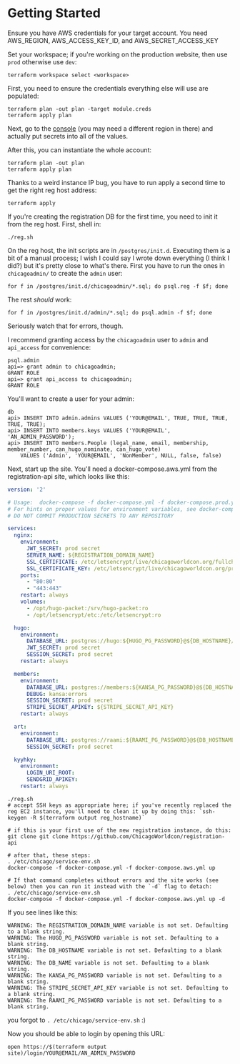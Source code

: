 # Getting Started

Ensure you have AWS credentials for your target account. You need AWS_REGION, AWS_ACCESS_KEY_ID, and AWS_SECRET_ACCESS_KEY

Set your workspace; if you're working on the production website, then use `prod` otherwise use `dev`:

```
terraform workspace select <workspace>
```

First, you need to ensure the credentials everything else will use are populated:

```
terraform plan -out plan -target module.creds
terraform apply plan
```

Next, go to the [console](https://us-west-2.console.aws.amazon.com/secretsmanager/home?region=us-west-2#/listSecrets) (you may need a different region in there) and actually put secrets into all of the values.
  
After this, you can instantiate the whole account:

```
terraform plan -out plan
terraform apply plan
```
  
Thanks to a weird instance IP bug, you have to run apply a second time to get the right reg host address:

```
terraform apply
```

If you're creating the registration DB for the first time, you need to init it from the reg host. First, shell in:

```
./reg.sh
```

On the reg host, the init scripts are in `/postgres/init.d`. Executing them is a bit of a manual process; I wish I could say I wrote down everything (I think I did?) but it's pretty close to what's there. First you have to run the ones in `chicagoadmin/` to create the `admin` user:

```
for f in /postgres/init.d/chicagoadmin/*.sql; do psql.reg -f $f; done
```

The rest *should* work:

```
for f in /postgres/init.d/admin/*.sql; do psql.admin -f $f; done
```

Seriously watch that for errors, though.

I recommend granting access by the `chicagoadmin` user to `admin` and `api_access` for convenience:

```
psql.admin
api=> grant admin to chicagoadmin;
GRANT ROLE
api=> grant api_access to chicagoadmin;
GRANT ROLE
```

You'll want to create a user for your admin:

```
db
api> INSERT INTO admin.admins VALUES ('YOUR@EMAIL', TRUE, TRUE, TRUE, TRUE, TRUE);
api> INSERT INTO members.keys VALUES ('YOUR@EMAIL', 'AN_ADMIN_PASSWORD');
api> INSERT INTO members.People (legal_name, email, membership, member_number, can_hugo_nominate, can_hugo_vote)
    VALUES ('Admin', 'YOUR@EMAIL', 'NonMember', NULL, false, false)
```

Next, start up the site. You'll need a docker-compose.aws.yml from the registration-api site, which looks like this:
```yaml
version: '2'

# Usage:  docker-compose -f docker-compose.yml -f docker-compose.prod.yml up -d
# For hints on proper values for environment variables, see docker-compose.override.yml
# DO NOT COMMIT PRODUCTION SECRETS TO ANY REPOSITORY

services:
  nginx:
    environment:
      JWT_SECRET: prod secret
      SERVER_NAME: ${REGISTRATION_DOMAIN_NAME}
      SSL_CERTIFICATE: /etc/letsencrypt/live/chicagoworldcon.org/fullchain.pem
      SSL_CERTIFICATE_KEY: /etc/letsencrypt/live/chicagoworldcon.org/privkey.pem
    ports:
      - "80:80"
      - "443:443"
    restart: always
    volumes:
      - /opt/hugo-packet:/srv/hugo-packet:ro
      - /opt/letsencrypt/etc:/etc/letsencrypt:ro

  hugo:
    environment:
      DATABASE_URL: postgres://hugo:${HUGO_PG_PASSWORD}@${DB_HOSTNAME}/${DB_NAME}
      JWT_SECRET: prod secret
      SESSION_SECRET: prod secret
    restart: always

  members:
    environment:
      DATABASE_URL: postgres://members:${KANSA_PG_PASSWORD}@${DB_HOSTNAME}/${DB_NAME}
      DEBUG: kansa:errors
      SESSION_SECRET: prod secret
      STRIPE_SECRET_APIKEY: ${STRIPE_SECRET_API_KEY}
    restart: always

  art:
    environment:
      DATABASE_URL: postgres://raami:${RAAMI_PG_PASSWORD}@${DB_HOSTNAME}/${DB_NAME}
      SESSION_SECRET: prod secret

  kyyhky:
    environment:
      LOGIN_URI_ROOT:
      SENDGRID_APIKEY:
    restart: always
```

```
./reg.sh
# accept SSH keys as appropriate here; if you've recently replaced the reg EC2 instance, you'll need to clean it up by doing this: `ssh-keygen -R $(terraform output reg_hostname)`

# if this is your first use of the new registration instance, do this:
git clone git clone https://github.com/ChicagoWorldcon/registration-api

# after that, these steps:
. /etc/chicago/service-env.sh
docker-compose -f docker-compose.yml -f docker-compose.aws.yml up

# If that command completes without errors and the site works (see below) then you can run it instead with the `-d` flag to detach:
. /etc/chicago/service-env.sh
docker-compose -f docker-compose.yml -f docker-compose.aws.yml up -d
```

If you see lines like this:

```
WARNING: The REGISTRATION_DOMAIN_NAME variable is not set. Defaulting to a blank string.
WARNING: The HUGO_PG_PASSWORD variable is not set. Defaulting to a blank string.
WARNING: The DB_HOSTNAME variable is not set. Defaulting to a blank string.
WARNING: The DB_NAME variable is not set. Defaulting to a blank string.
WARNING: The KANSA_PG_PASSWORD variable is not set. Defaulting to a blank string.
WARNING: The STRIPE_SECRET_API_KEY variable is not set. Defaulting to a blank string.
WARNING: The RAAMI_PG_PASSWORD variable is not set. Defaulting to a blank string.
```

you forgot to `. /etc/chicago/service-env.sh` :)

Now you should be able to login by opening this URL:

```
open https://$(terraform output site)/login/YOUR@EMAIL/AN_ADMIN_PASSWORD
```

